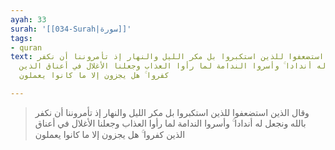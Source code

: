 ```yaml
---
ayah: 33
surah: '[[034-Surah|سورة]]'
tags:
- quran
text: وقال الذين استضعفوا للذين استكبروا بل مكر الليل والنهار إذ تأمروننا أن نكفر
  بالله ونجعل له أندادا ۚ وأسروا الندامة لما رأوا العذاب وجعلنا الأغلال في أعناق الذين
  كفروا ۚ هل يجزون إلا ما كانوا يعملون

---
```

> وقال الذين استضعفوا للذين استكبروا بل مكر الليل والنهار إذ تأمروننا أن نكفر بالله ونجعل له أندادا ۚ وأسروا الندامة لما رأوا العذاب وجعلنا الأغلال في أعناق الذين كفروا ۚ هل يجزون إلا ما كانوا يعملون
